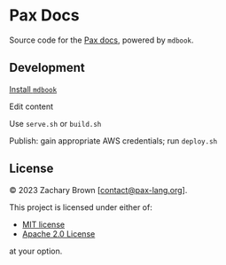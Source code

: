 # Pax Docs

Source code for the [Pax docs](https://docs.pax-lang.org), powered by `mdbook`.


## Development

[Install `mdbook`](https://rust-lang.github.io/mdBook/guide/installation.html)

Edit content

Use `serve.sh` or `build.sh`

Publish: gain appropriate AWS credentials; run `deploy.sh`


## License 

© 2023 Zachary Brown [contact@pax-lang.org].

This project is licensed under either of:
 - [MIT license](LICENSE-MIT)
 - [Apache 2.0 License](LICENSE-APACHE)

at your option.